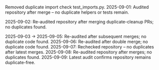 Removed duplicate import check test_imports.py.
2025-09-01: Audited repository after merge – no duplicate helpers or tests remain.

2025-09-02: Re-audited repository after merging duplicate-cleanup PRs; no duplicates found.

2025-09-03 → 2025-09-05: Re-audited after subsequent merges; no duplicate code found.
2025-09-06: Re-audited after double merge; no duplicate code found.
2025-09-07: Rechecked repository – no duplicates after latest merges.
2025-09-08: Re-audited repository after merges; no duplicates found.
2025-09-09: Latest audit confirms repository remains duplicate-free.
